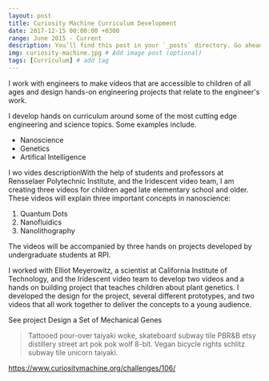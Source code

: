 ```yaml
---
layout: post
title: Curiosity Machine Curriculum Development
date: 2017-12-15 00:00:00 +0300
range: June 2015 - Current
description: You’ll find this post in your `_posts` directory. Go ahead and edit it and re-build the site to see your changes. # Add post description (optional)
img: curiosity-machine.jpg # Add image post (optional)
tags: [Curriculum] # add tag
---
```

I work with engineers to make videos that are accessible to children of all ages and design hands-on engineering
projects that relate to the engineer's work.

I develop hands on curriculum around some of the most cutting edge engineering and science topics. Some examples include.

* Nanoscience
* Genetics
* Artifical Intelligence

I wo vides
descriptionWith the help of students and professors at Rensselaer Polytechnic Institute, and the Iridescent video team, I am creating three videos for children aged late elementary school and older. These videos will explain three important concepts in nanoscience:

1. Quantum Dots
2. Nanofluidics
3. Nanolithography

The videos will be accompanied by three hands on projects developed by undergraduate students at RPI.


I worked with Elliot Meyerowitz, a scientist at California Institute of Technology, and the Iridescent video team to develop two videos and a hands on building project that teaches children about plant genetics. I developed the design for the project, several different prototypes, and two videos that all work together to deliver the concepts to a young audience.

See project Design a Set of Mechanical Genes

>Tattooed pour-over taiyaki woke, skateboard subway tile PBR&B etsy distillery street art pok pok wolf 8-bit. Vegan bicycle rights schlitz subway tile unicorn taiyaki.

https://www.curiositymachine.org/challenges/106/